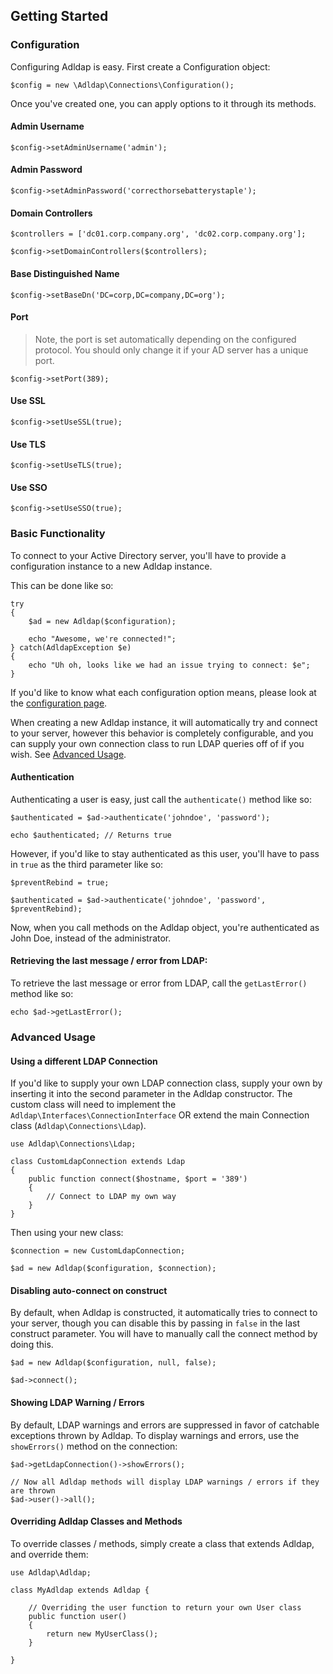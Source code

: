 ## Getting Started

### Configuration

Configuring Adldap is easy. First create a Configuration object:

    $config = new \Adldap\Connections\Configuration();
    
Once you've created one, you can apply options to it through its methods.

#### Admin Username

    $config->setAdminUsername('admin');
    
#### Admin Password

    $config->setAdminPassword('correcthorsebatterystaple');

#### Domain Controllers
    
    $controllers = ['dc01.corp.company.org', 'dc02.corp.company.org'];
    
    $config->setDomainControllers($controllers);

#### Base Distinguished Name

    $config->setBaseDn('DC=corp,DC=company,DC=org');

#### Port

> Note, the port is set automatically depending on the configured
> protocol. You should only change it if your AD server has a unique port.

    $config->setPort(389);

#### Use SSL

    $config->setUseSSL(true);

#### Use TLS

    $config->setUseTLS(true);

#### Use SSO

    $config->setUseSSO(true);


### Basic Functionality

To connect to your Active Directory server, you'll have to provide a configuration instance to a new Adldap instance.

This can be done like so:

    try
    {
        $ad = new Adldap($configuration);
        
        echo "Awesome, we're connected!";
    } catch(AdldapException $e)
    {
        echo "Uh oh, looks like we had an issue trying to connect: $e";
    }
    
If you'd like to know what each configuration option means, please look at the [configuration page](CONFIGURATION.md).

When creating a new Adldap instance, it will automatically try and connect to your server, however this behavior
is completely configurable, and you can supply your own connection class to run LDAP queries off of if you wish.
See [Advanced Usage](#advanced-usage).

#### Authentication

Authenticating a user is easy, just call the `authenticate()` method like so:

    $authenticated = $ad->authenticate('johndoe', 'password');
    
    echo $authenticated; // Returns true
    
However, if you'd like to stay authenticated as this user, you'll have to pass in `true` as the third parameter like so:

    $preventRebind = true;
    
    $authenticated = $ad->authenticate('johndoe', 'password', $preventRebind);
    
Now, when you call methods on the Adldap object, you're authenticated as John Doe, instead of the administrator.

#### Retrieving the last message / error from LDAP:

To retrieve the last message or error from LDAP, call the `getLastError()` method like so:

    echo $ad->getLastError();
    
### Advanced Usage

#### Using a different LDAP Connection

If you'd like to supply your own LDAP connection class, supply your own by inserting it into the second parameter in
the Adldap constructor. The custom class will need to implement the `Adldap\Interfaces\ConnectionInterface` OR extend
the main Connection class (`Adldap\Connections\Ldap`).

    use Adldap\Connections\Ldap;
    
    class CustomLdapConnection extends Ldap
    {
        public function connect($hostname, $port = '389')
        {
            // Connect to LDAP my own way
        }
    }

Then using your new class:

    $connection = new CustomLdapConnection;
    
    $ad = new Adldap($configuration, $connection);

#### Disabling auto-connect on construct

By default, when Adldap is constructed, it automatically tries to connect to your server, though you can disable this
by passing in `false` in the last construct parameter. You will have to manually call the connect method by doing this.

    $ad = new Adldap($configuration, null, false);
    
    $ad->connect();
    
#### Showing LDAP Warning / Errors

By default, LDAP warnings and errors are suppressed in favor of catchable exceptions thrown by Adldap. To display
warnings and errors, use the `showErrors()` method on the connection:

    $ad->getLdapConnection()->showErrors();
    
    // Now all Adldap methods will display LDAP warnings / errors if they are thrown
    $ad->user()->all();

#### Overriding Adldap Classes and Methods

To override classes / methods, simply create a class that extends Adldap, and override them:

    use Adldap\Adldap;
    
    class MyAdldap extends Adldap {
        
        // Overriding the user function to return your own User class
        public function user()
        {
            return new MyUserClass();
        }
    
    }
